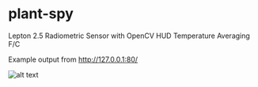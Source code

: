 # plant-spy
Lepton 2.5 Radiometric Sensor with OpenCV HUD Temperature Averaging F/C

Example output from http://127.0.0.1:80/

![alt text](https://github.com/sentient-controls/plantspy/raw/master/docs/example.png)

